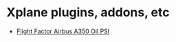 # Xplane plugins, addons, etc

- [Flight Factor Airbus A350 Oil PSI](https://github.com/wbox/xplane/blob/main/ffa350/a350oilpsi.lua)
